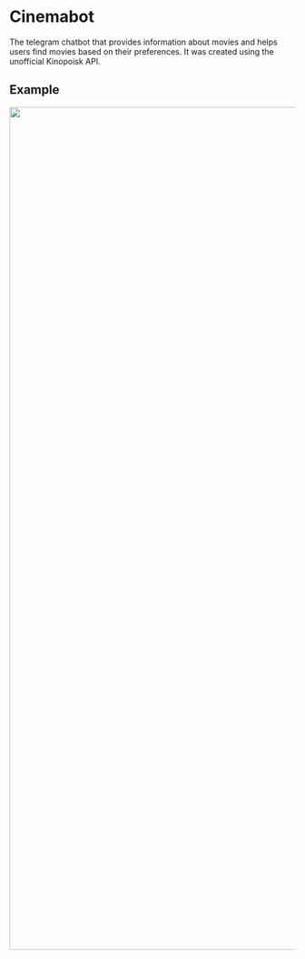 # Cinemabot
The telegram chatbot that provides information about movies and helps users find movies based on their preferences. It was created using the unofficial Kinopoisk API.

## Example
<p align="center">
  <img width="1482" alt="telebot" src="https://github.com/level0rd/cinema_bot/assets/45522296/55e2e649-653e-4971-9f0b-c7215c6a9cb8.png">
</p>
